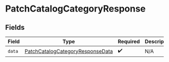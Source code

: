 # PatchCatalogCategoryResponse


## Fields

| Field                                                                                           | Type                                                                                            | Required                                                                                        | Description                                                                                     |
| ----------------------------------------------------------------------------------------------- | ----------------------------------------------------------------------------------------------- | ----------------------------------------------------------------------------------------------- | ----------------------------------------------------------------------------------------------- |
| `data`                                                                                          | [PatchCatalogCategoryResponseData](../../models/components/PatchCatalogCategoryResponseData.md) | :heavy_check_mark:                                                                              | N/A                                                                                             |